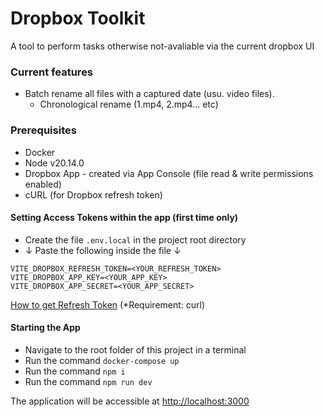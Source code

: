 # Dropbox Toolkit

A tool to perform tasks otherwise not-avaliable via the current dropbox UI

### Current features
- Batch rename all files with a captured date (usu. video files).
  - Chronological rename (1.mp4, 2.mp4... etc)

### Prerequisites
- Docker
- Node v20.14.0
- Dropbox App - created via App Console (file read & write permissions enabled)
- cURL (for Dropbox refresh token)

#### Setting Access Tokens within the app (first time only)
- Create the file `.env.local` in the project root directory
- ↓ Paste the following inside the file ↓
```
VITE_DROPBOX_REFRESH_TOKEN=<YOUR_REFRESH_TOKEN>
VITE_DROPBOX_APP_KEY=<YOUR_APP_KEY>
VITE_DROPBOX_APP_SECRET=<YOUR_APP_SECRET>
```
[How to get Refresh Token](https://nifi.apache.org/docs/nifi-docs/components/org.apache.nifi/nifi-dropbox-services-nar/1.26.0/org.apache.nifi.services.dropbox.StandardDropboxCredentialService/additionalDetails.html) (*Requirement: curl)

#### Starting the App
- Navigate to the root folder of this project in a terminal
- Run the command `docker-compose up`
- Run the command `npm i`
- Run the command `npm run dev`
  
The application will be accessible at [http://localhost:3000](http://localhost:3000)
